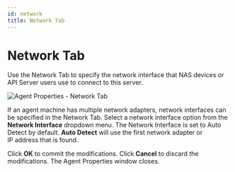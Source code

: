 ```yaml
---
id: network
title: Network Tab
---
```


# Network Tab

Use the Network Tab to specify the network interface that NAS devices or API Server users use to connect to this server.

![Agent Properties - Network Tab](/img/activitymonitor/admin/NetworkTab.png)

If an agent machine has multiple network adapters, network interfaces can be specified in the Network Tab. Select a network interface option from the **Network Interface** dropdown menu. The Network Interface is set to Auto Detect by default. **Auto Detect** will use the first network adapter or IP address that is found.

Click **OK** to commit the modifications. Click **Cancel** to discard the modifications. The Agent Properties window closes.